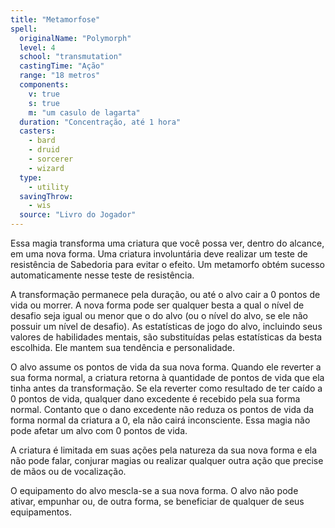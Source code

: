 ```yaml
---
title: "Metamorfose"
spell:
  originalName: "Polymorph"
  level: 4
  school: "transmutation"
  castingTime: "Ação"
  range: "18 metros"
  components:
    v: true
    s: true
    m: "um casulo de lagarta"
  duration: "Concentração, até 1 hora"
  casters:
    - bard
    - druid
    - sorcerer
    - wizard
  type:
    - utility
  savingThrow:
    - wis
  source: "Livro do Jogador"
---
```


Essa magia transforma uma criatura que você possa ver, dentro do alcance, em uma nova forma. Uma criatura involuntária deve realizar um teste de resistência de Sabedoria para evitar o efeito. Um metamorfo obtém sucesso automaticamente nesse teste de resistência.

A transformação permanece pela duração, ou até o alvo cair a 0 pontos de vida ou morrer. A nova forma pode ser qualquer besta a qual o nível de desafio seja igual ou menor que o do alvo (ou o nível do alvo, se ele não possuir um nível de desafio). As estatísticas de jogo do alvo, incluindo seus valores de habilidades mentais, são substituídas pelas estatísticas da besta escolhida. Ele mantem sua tendência e personalidade.

O alvo assume os pontos de vida da sua nova forma. Quando ele reverter a sua forma normal, a criatura retorna à quantidade de pontos de vida que ela tinha antes da transformação. Se ela reverter como resultado de ter caído a 0 pontos de vida, qualquer dano excedente é recebido pela sua forma normal. Contanto que o dano excedente não reduza os pontos de vida da forma normal da criatura a 0, ela não cairá inconsciente. Essa magia não pode afetar um alvo com 0 pontos de vida.

A criatura é limitada em suas ações pela natureza da sua nova forma e ela não pode falar, conjurar magias ou realizar qualquer outra ação que precise de mãos ou de vocalização.

O equipamento do alvo mescla-se a sua nova forma. O alvo não pode ativar, empunhar ou, de outra forma, se beneficiar de qualquer de seus equipamentos.
